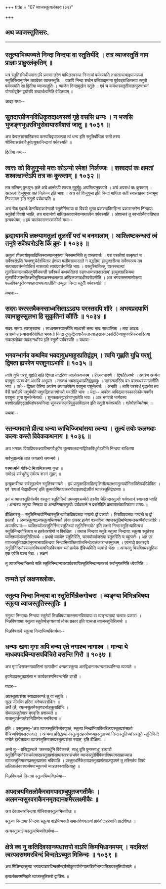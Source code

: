 +++
title = "07 व्याजस्तुत्यलंकारः (३२)"

+++


  

## अथ व्याजस्तुतिसरः.

------------------------------------------------------------------------

## 

## 

## स्तुत्याभिव्यज्यते निन्दा निन्दया वा स्तुतिर्यदि । तत्र व्याजस्तुतिं नाम प्राज्ञाः प्राहुरलंकृतिम् ॥

यत्र स्तुतिरभिधीयमानाऽपि प्रमाणान्तरेण बाधितस्वरूपा निन्दायां
पर्यवस्यति तत्रासत्यत्वाद्व्याजरूपा स्तुतिरित्यनुगमेन तावदेका
व्याजस्तुतिः । यत्रापि निन्दा शब्देन प्रतिपाद्यमाना पूर्ववद्बाधितरूपा
स्तुतौ पर्यवस्यति सा द्वितीया व्याजस्तुतिः । व्याजेन निन्दामुखेन स्तुतेः
। एवं च कर्मधारयतृतीयातत्पुरुषाभ्यां योगार्थद्वयेन द्वयोरपि
शब्दार्थत्वमिति वेदितव्यम् ॥

आद्या यथा--



## सुतदारप्रीणनविधिकृतदाक्ष्यस्त्वं गृहे वससि धन्यः । न भजसि भुजङ्गभूधरविभुसेवायासवैशसं जातु ॥ १०३१ ॥

अत्र केवलसांसारिकस्य कस्यचिद्व्याजरूपा त्वं धन्य इति स्तुतिर्बाधिता सती
तस्य श्रीनिवाससेवावैधुर्यप्रयुक्तनिन्दायां पर्यवस्यति ॥

द्वितीया यथा--



## त्वत्तः को विजुगुप्सो मत्तः कोऽन्यो रमेश! निर्लज्जः । शश्वदघं कः क्षमतां शश्वत्क्षान्तेऽपि तत्र कः कुरुताम् ॥ १०३२ ॥

तत्र तस्मिन् पुनःपुनः कृते अघे क्षान्तेऽपि शश्वत् मुहुर्मुहुः
अघमित्यनुषज्यते । अघं अपराधं कः कुरुताम् । अतस्त्वं विजुगुप्सः अहं
निर्लज्ज इति भावः । अत्र को विजुगुप्स इति निन्दा बाधिता सती रमासखस्य
क्षमाभूमा निस्समान इति स्तुतौ पर्यवस्यति ॥

अत्र चैक एवार्थः केनचिदाकारेणादौ स्तुतेर्निन्दाया वा विषयो भूत्वा
प्रकरणादिमहिम्ना प्रकारान्तरेण निन्दायाः स्तुतेर्वा विषयो भवति, तत्र
यावानंशो बाधितस्तावानेवान्यथात्वेन पर्यवस्यति । अंशान्तरं तु
स्वभावेनैवावतिष्ठत इत्यवधेयम् ॥ इयं चालंकारान्तरसंकीर्णा यथा--



## हृद्यायामपि लक्ष्म्यामतुलां तुलसीं परां च वनमालाम् । आश्लिष्टकन्धरां त्वं तनुषे सर्वेश्वरोऽसि किं ब्रूमः ॥ १०३३ ॥

अतुलां शीलवयोवृत्तादिभिस्स्वस्याननुरूपां निस्समामिति तु वास्तवार्थः ।
परां परकीयां उत्कृष्टां च । सर्वेश्वरोऽसि ‘पथश्शुचेर्दर्शयितार ईश्वरा
मलीमसामाददते न पद्धतिम्’ इत्युक्तरीत्या सर्वेश्वरस्य तव
सत्पथप्रवर्तनमेवोचितं नासत्पथे स्वयंप्रवर्तनमिति भावः । वस्तुस्थितिस्तु
‘वक्षस्स्थल्यां तुलसिकमलाकौस्तुभैर्वैजयन्ती सर्वैश्वर्यं कथयतितरां
रङ्गधाम्नस्तदास्ताम्' इत्युक्तप्रक्रियया
तुलसीवैजयन्तीलक्ष्मीभूषितवक्षस्स्थलतया अखिलजगदधीश्वरोऽसीति । अत्र
भगवतस्समासोक्त्या पल्लविकधुरीणव्यवहाराश्रयत्वप्रतीतिः तन्मूला निन्दा
स्तुतैौ पर्यवस्यति ॥

यथावा--



## सदरः करस्तवैकस्साध्वसिताऽऽढ्यः परस्तदपि शौरे । अभयप्रदपाणिं त्वामाहुस्सुलभा हि सुकृतिनां कीर्तिः ॥ १०३४ ॥

सदरः सभयः सशङ्खश्च । साध्वसमस्यास्तीति साध्वसी तस्य भावः साध्वसिता ।
तया आढ्यः । अत्रार्थान्तरन्यासपरिपोषिता भगवतो निन्दा
दुष्कृद्विनाशनैकतानशङ्खनन्दकादिदिव्यायुधपरिकरधारितया
सकललोकाभयप्रदानधौरेय इति स्तुतौ पर्यवस्यति ॥ यथावा--



## भगवन्भार्गव कथमिव भवदायुधमाहुरप्रतिद्वंद्वम् । त्वयि गृह्णति युधि परशुं द्विषता ह्यपरेण परशुनाऽभावि ॥ १०३५ ॥

त्वयि युधि परशुं गृह्णति सति द्विषता त्वदरिणा जात्येकवचनम् ।
हीत्यवधारणे । द्विषतैवेत्यर्थः । अपरेण अन्येन परशुना परश्वधेन अभावि
अभूयत । तत्कथं भवदायुधमप्रतिद्वंद्वमाहुः । यतस्त्वदरिरेव परः
परश्वधस्समजनीति भावः । पक्षे-- द्विषता वैरिणा अपरेण अपगतरेफेण परशुना
पशुनेत्यर्थः । अभावि । त्वयि परश्वधं गृह्णत्येव तव वैरी सर्वोऽपि
पशुर्भवति पशुवद्विशसनगोचरो भवतीति भावः । यद्वा-- अपरेण
अविद्यमानपकाररेफोभयवर्णेन परशुना शुना शुनकेनेत्यर्थः ।
शुनकवत्सुप्रहरेणाभूयतेति भावः । अत्र भगवतो भार्गवस्य
परशोरप्रतिद्वंद्वताधिक्षेपरूपनिन्दा सुकरसकलरिपुकुलविदलन इति स्तुतौ
पर्यवस्यति । श्लेषोत्तम्भितेयम् ॥

यथावा--



## स्तन्यमदात्ते प्रीत्या धन्या काचिज्जिघांसया त्वन्या । तुल्यं तयोः फलमदाः कल्यः कस्ते विवेककथनाय ॥ १०३६ ॥

अत्र भगवतः प्रियाप्रियकक्ष्याविभागवैधुर्येण
तुल्यफलदानाद्विवेकविधुरोऽसीति निन्दया बाधितया

सर्वभूतात्मके तात जगन्नाथे जगन्मये ।

परमात्मनि गोविन्दे मित्रामित्रकथा कुतः ॥  
समोऽहं सर्वभूतेषु सर्वस्य शरणं सुहृत् ॥

इत्युक्तरीत्या सर्वसुहृत्त्वेन स्तुतिरवगम्यते । इयं
प्रागुक्तहिताहितवृत्तितौल्यलक्षणतुल्ययोगिताविशेषपरिपोषिता । एवं ‘शपतां
चैद्यादीनाम्’ इति तुल्ययोगिताप्रकरणोदाहृतपद्येऽपीयं
व्याजस्तुतिर्द्रष्टव्या ॥

इयं च व्याजस्तुतिर्यस्यैव वस्तुनः स्तुतिनिन्दे प्रथममुपक्रम्येते तस्यैव
चेन्निन्दास्तुत्योः पर्यवसानं स्यात्तदा भवति । अन्यस्य स्तुत्या निन्दया
वा अन्यनिन्दास्तुत्योः पर्यवसाने न प्रसरेदिति प्राचामालंकारिकाणां समयः ॥

दीक्षितास्तु-- स्तुतिनिन्दयोर्निन्दास्तुतिभ्यामेकविषयतया गम्यत्वे द्वौ
प्रकारौ । भिन्नविषयतया गम्यत्वे च द्वौ प्रकारौ ।
अन्यस्तुत्याऽन्यस्तुत्यभिव्यक्तौ त्वेकः प्रकार इत्येवं पञ्चविधां
व्याजस्तुतिमभिप्रयन्तस्तथैवोदाजह्रिरे । अयमभिप्रायः—
व्यक्तिर्व्याजस्तुतिर्निन्दास्तुतिभ्यां स्तुतिनिन्दयोः' इति लक्षणे
निन्दास्तुतिभ्यामित्यत्र स्तुतिनिन्दयोरित्यत्र च इतरेतरयोगो न विवक्षितः
। तथाच निन्दया स्तुतेः स्तुत्या निन्दायाः स्तुत्या स्तुतेश्च
व्यक्तिर्व्याजस्तुतिरित्यर्थः । प्रथमो व्याजेन स्तुतिरिति,
चरमयोर्व्याजरूपा स्तुतरिति च व्युत्पत्तेः । अत एव
व्याजस्तुतिपदार्थानुगमाभावान्निन्दया
निन्दाभिव्यक्तिर्व्याजनिन्देत्यलंकारान्तरमुक्तम् । एवमाद्ये प्रकारद्वये
स्तुतिनिन्दयोस्समानविषयत्वभिन्नविषयत्वाभ्यां प्रत्येकं द्वैविध्यमिति
चत्वारो भेदाः । अन्यस्तु भिन्नविषयस्तुतिक एक एवेति पञ्च भेदाः । लक्षणं

तु व्याजनिन्दाभिन्नत्वे सति
स्तुतिनिन्दान्यतरपर्यवसायिस्तुतिनिन्दान्यतरत्वं सर्वानुगतमिति ध्येयमिति
॥

## तन्मते एवं लक्षणश्लोकः.

## 

## 

## स्तुत्या निन्दा निन्दया वा स्तुतिर्भिन्नैकगोचरा । व्यङ्ग्या विभिन्नविषया स्तुत्या व्याजस्तुतिस्स्तुतिः ॥

स्तुत्या निन्दायाः निन्दया स्तुतेर्वा भिन्नविषयायास्समानविषयाया वा
व्यङ्ग्यतायां चत्वारः प्रकाराः । भिन्नविषयायाः स्तुत्या
स्तुतेर्व्यङ्ग्यतायां त्वेकः प्रकार इति पञ्चधा व्याजस्तुतिरित्यर्थः ॥

भिन्नविषयत्वे स्तुत्या निन्दाभिव्यक्तिर्यथा--



## धन्याः खगा मृगा अपि वन्या एते नगाश्च नागाश्व । मान्या ये माधवपदविन्यासपवित्रिते वसन्ति गिरौ ॥ १०३७ ॥

अत्र मृगाधिराजनगावासिनां खगादीनां धन्यतास्तुत्या
अतद्विधानामधन्यतारूपनिन्दा व्यज्यते ॥

इयमेवाप्रस्तुतप्रशंसा न कार्यकारणनिबन्धनेति दण्डी ।

यदाह--

अप्रस्तुतप्रशंसा स्यादप्रकाण्डे तु या स्तुतिः ।  
सुखं जीवन्ति हरिणा वनेष्वपरसेविनः ॥  
अर्थै (न्नै, रयत्नसुलभैस्तृणदर्भाङ्कुरादिभिः ।  
सेयमप्रस्तुतैवात्र मृगवृत्तिः प्रशस्यते ॥  
राजानुवर्तनक्लेशनिर्विण्णेन मनस्विना ॥

इति । वस्तुतस्तु–'अत्र व्याजस्तुतिरित्येवयुक्तं, स्तुत्या
निन्दाभिव्यक्तिरित्यप्रस्तुतप्रशंसातो वैचित्र्यविशेषसद्भावात् । अन्यथा
प्रसिद्धव्याजस्तुत्युदाहरणेष्वप्यप्रस्तुताभ्यां निन्दास्तुतिभ्यां
प्रस्तुते स्तुतिनिन्दे गम्येते इत्येतावता
व्याजस्तुतिमात्रमप्रस्तुतप्रशंसा स्यात्' इति दीक्षिताः ॥

अन्ये तु-- प्रसिद्धस्थले ‘कस्स्वर्धुनि विवेकस्ते, साधु दूति पुनस्साधु’
इत्यादौ स्तुतिनिन्दयोरेकधर्मत्वादप्रस्तुतप्रशंसायास्तत्रासंभवेन
व्याजस्तुतेर्विविक्तविषयत्वसाम्राज्यान्न
व्याजस्तुतिमात्रमप्रस्तुतप्रशंसा भविष्यति ।
प्रस्तुतधर्मिकेऽप्यप्रस्तुतप्रशंसाऽभ्युपगमे तु तस्मिन्नेव विषये
ललितालंकारपार्थक्याभ्युपगमो व्याहतस्स्यादित्याहुः ॥

भिन्नविषयत्वे निन्दया स्तुत्यभिव्यक्तिर्यथा--



## अपदत्रयमितलोकैरवामपादाम्बुपूतजगतीकैः । अलमन्यसुरवराकैरनमृतदानक्षमैरलक्ष्मीकैः ॥

अत्र देवतान्तरनिन्दया श्रीनिवासस्तुत्यभिव्यक्तिः ॥

स्तुत्या निन्दायाः निन्दया स्तुत्या वाऽभिव्यक्तौ समानविषयतायां
प्रागेवोदाहरणानि प्रादर्शिषत ॥

अन्यस्तुत्याऽन्यस्तुत्यभिव्यक्तिर्यथा--



## क्षेत्रे क्व नु कतिदिवसान्व्यधात्तपो वाऽपि किमभिधानमयम् । यदविरतं त्वत्पदसममरविन्दं विन्दतेऽच्युत मिळिन्दः ॥ १०३९ ॥

अत्र मिळिन्दस्तुत्या
भगवत्पादारविन्दसौन्दर्यसौकुमार्यभोग्यतादिसौभाग्यातिशयस्तुतिर्व्यज्यते ॥

इत्यलंकारमणिहारे व्याजस्तुतिसरो द्वात्रिंशः ॥

------------------------------------------------------------------------
